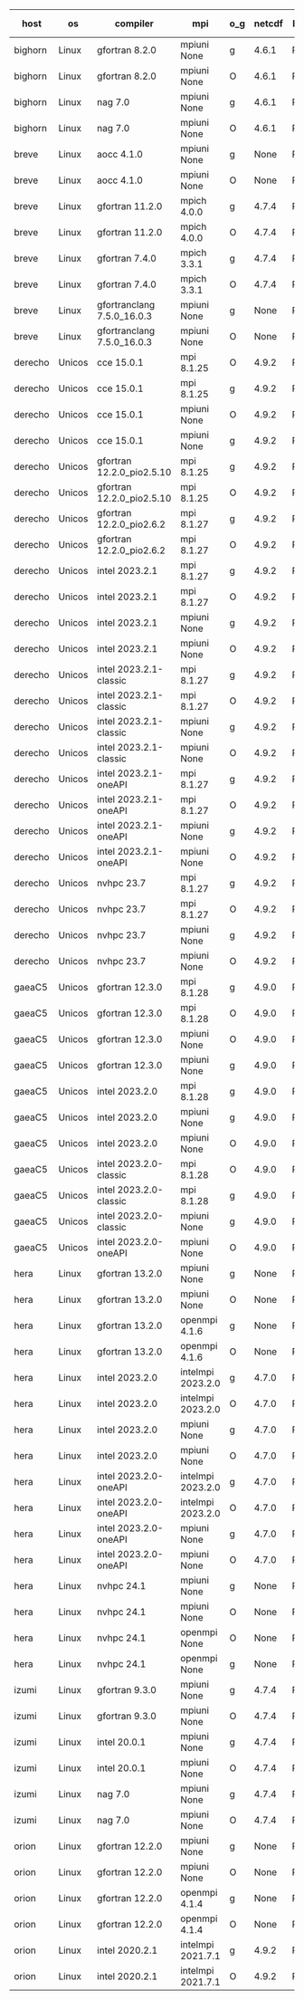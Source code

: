 

| host     | os       | compiler                              | mpi                      | o_g        | netcdf        | build       | u_pass          | u_fail          | s_pass            | s_fail            | e_pass             | e_fail             | nuopc_pass       | nuopc_fail       | artifacts link          |
|----------|----------|---------------------------------------|--------------------------|------------|---------------|-------------|-----------------|-----------------|-------------------|-------------------|--------------------|--------------------|------------------|------------------|-------------------------|
| bighorn | Linux | gfortran 8.2.0 | mpiuni None  | g | 4.6.1  | PASS | 12516 | 0 | 9 | 0 | 42 | 0 | None | None | <a href="https://github.com/esmf-org/esmf-test-artifacts/tree/d94ca406f9c7686389895fa6ed3ddb893e74f224/develop/gfortran/8.2.0/g/mpiuni/None" target="_blank">d94ca40</a> | 
| bighorn | Linux | gfortran 8.2.0 | mpiuni None  | O | 4.6.1  | PASS | 12516 | 0 | 9 | 0 | 42 | 0 | None | None | <a href="https://github.com/esmf-org/esmf-test-artifacts/tree/c1d7d58404cb4b0530c7acb6ee5be4e9a15752c1/develop/gfortran/8.2.0/O/mpiuni/None" target="_blank">c1d7d58</a> | 
| bighorn | Linux | nag 7.0 | mpiuni None  | g | 4.6.1  | PASS | 12516 | 0 | 9 | 0 | 42 | 0 | None | None | <a href="https://github.com/esmf-org/esmf-test-artifacts/tree/9f89561360444dfe2a58daf787d33a99c21a3e22/develop/nag/7.0/g/mpiuni/None" target="_blank">9f89561</a> | 
| bighorn | Linux | nag 7.0 | mpiuni None  | O | 4.6.1  | PASS | 12516 | 0 | 9 | 0 | 42 | 0 | None | None | <a href="https://github.com/esmf-org/esmf-test-artifacts/tree/8e2de320ebd144ccdffbd327e0e9725ac9b2f10c/develop/nag/7.0/O/mpiuni/None" target="_blank">8e2de32</a> | 
| breve | Linux | aocc 4.1.0 | mpiuni None  | g | None  | PASS | 12490 | 26 | 9 | 0 | 42 | 0 | None | None | <a href="https://github.com/esmf-org/esmf-test-artifacts/tree/518db4199c612b1778c51d211d2feb7136a6e5be/develop/aocc/4.1.0/g/mpiuni/None" target="_blank">518db41</a> | 
| breve | Linux | aocc 4.1.0 | mpiuni None  | O | None  | PASS | 12490 | 26 | 9 | 0 | 42 | 0 | None | None | <a href="https://github.com/esmf-org/esmf-test-artifacts/tree/3d197cce12b46079758a168a5ae15c0ee35cdb19/develop/aocc/4.1.0/O/mpiuni/None" target="_blank">3d197cc</a> | 
| breve | Linux | gfortran 11.2.0 | mpich 4.0.0  | g | 4.7.4  | PASS | None | None | None | None | None | None | None | None | <a href="https://github.com/esmf-org/esmf-test-artifacts/tree/ac72cddc080683d3c727bb6fec79e43efb0697ef/develop/gfortran/11.2.0/g/mpich/4.0.0" target="_blank">ac72cdd</a> | 
| breve | Linux | gfortran 11.2.0 | mpich 4.0.0  | O | 4.7.4  | PASS | 14185 | 0 | 51 | 0 | 80 | 0 | 57 | 0 | <a href="https://github.com/esmf-org/esmf-test-artifacts/tree/8b8c835f3fdb4e11a5a35357a7a7e90f9c9e5e06/develop/gfortran/11.2.0/O/mpich/4.0.0" target="_blank">8b8c835</a> | 
| breve | Linux | gfortran 7.4.0 | mpich 3.3.1  | g | 4.7.4  | PASS | 14185 | 0 | 51 | 0 | 80 | 0 | 57 | 0 | <a href="https://github.com/esmf-org/esmf-test-artifacts/tree/4e8ecf493eb174da3a15a89cc088d35e02bd086e/develop/gfortran/7.4.0/g/mpich/3.3.1" target="_blank">4e8ecf4</a> | 
| breve | Linux | gfortran 7.4.0 | mpich 3.3.1  | O | 4.7.4  | PASS | 14185 | 0 | 51 | 0 | 80 | 0 | 57 | 0 | <a href="https://github.com/esmf-org/esmf-test-artifacts/tree/1deb64fc9edb4d7a3b6b9bdfcd7bc5c12774df56/develop/gfortran/7.4.0/O/mpich/3.3.1" target="_blank">1deb64f</a> | 
| breve | Linux | gfortranclang 7.5.0_16.0.3 | mpiuni None  | g | None  | PASS | 12516 | 0 | 9 | 0 | 42 | 0 | None | None | <a href="https://github.com/esmf-org/esmf-test-artifacts/tree/6e4bb2b796965ef0d2bd0ed6b0e515ba5457fc24/develop/gfortranclang/7.5.0_16.0.3/g/mpiuni/None" target="_blank">6e4bb2b</a> | 
| breve | Linux | gfortranclang 7.5.0_16.0.3 | mpiuni None  | O | None  | PASS | 12516 | 0 | 9 | 0 | 42 | 0 | None | None | <a href="https://github.com/esmf-org/esmf-test-artifacts/tree/87dc67f9d79663a72acb3da2cbeb702eada23c23/develop/gfortranclang/7.5.0_16.0.3/O/mpiuni/None" target="_blank">87dc67f</a> | 
| derecho | Unicos | cce 15.0.1 | mpi 8.1.25  | O | 4.9.2  | PASS | None | None | None | None | None | None | None | None | <a href="https://github.com/esmf-org/esmf-test-artifacts/tree/4c5f71e25558ae218e683c2e298bb1c1ac5a81b9/develop/cce/15.0.1/O/mpi/8.1.25" target="_blank">4c5f71e</a> | 
| derecho | Unicos | cce 15.0.1 | mpi 8.1.25  | g | 4.9.2  | PASS | None | None | None | None | None | None | None | None | <a href="https://github.com/esmf-org/esmf-test-artifacts/tree/994ea891b8ba56245f1acdd204408588be999536/develop/cce/15.0.1/g/mpi/8.1.25" target="_blank">994ea89</a> | 
| derecho | Unicos | cce 15.0.1 | mpiuni None  | O | 4.9.2  | PASS | None | None | None | None | None | None | None | None | <a href="https://github.com/esmf-org/esmf-test-artifacts/tree/2bbbed0276d2974a0f005fa7d249fba0693da352/develop/cce/15.0.1/O/mpiuni/None" target="_blank">2bbbed0</a> | 
| derecho | Unicos | cce 15.0.1 | mpiuni None  | g | 4.9.2  | PASS | 12440 | 76 | 9 | 0 | 42 | 0 | None | None | <a href="https://github.com/esmf-org/esmf-test-artifacts/tree/08eba4066bb71fd922f83837930114b304a531b3/develop/cce/15.0.1/g/mpiuni/None" target="_blank">08eba40</a> | 
| derecho | Unicos | gfortran 12.2.0_pio2.5.10 | mpi 8.1.25  | g | 4.9.2  | PASS | 14185 | 0 | 51 | 0 | 80 | 0 | 57 | 0 | <a href="https://github.com/esmf-org/esmf-test-artifacts/tree/72ce1728ed49bb119c504192f470fcea59c17811/develop/gfortran/12.2.0_pio2.5.10/g/mpi/8.1.25" target="_blank">72ce172</a> | 
| derecho | Unicos | gfortran 12.2.0_pio2.5.10 | mpi 8.1.25  | O | 4.9.2  | PASS | 14185 | 0 | 51 | 0 | 80 | 0 | 57 | 0 | <a href="https://github.com/esmf-org/esmf-test-artifacts/tree/5bd4e6da620389a4fbb45df627d0b7e005662daa/develop/gfortran/12.2.0_pio2.5.10/O/mpi/8.1.25" target="_blank">5bd4e6d</a> | 
| derecho | Unicos | gfortran 12.2.0_pio2.6.2 | mpi 8.1.27  | g | 4.9.2  | PASS | 14185 | 0 | 51 | 0 | 80 | 0 | 57 | 0 | <a href="https://github.com/esmf-org/esmf-test-artifacts/tree/72b13e85b3c492d0d34d5fdbd601a17e6e0b44eb/develop/gfortran/12.2.0_pio2.6.2/g/mpi/8.1.27" target="_blank">72b13e8</a> | 
| derecho | Unicos | gfortran 12.2.0_pio2.6.2 | mpi 8.1.27  | O | 4.9.2  | PASS | 14185 | 0 | 51 | 0 | 80 | 0 | 57 | 0 | <a href="https://github.com/esmf-org/esmf-test-artifacts/tree/e46c20009f0deb177d81c887b8c0b138f684ec53/develop/gfortran/12.2.0_pio2.6.2/O/mpi/8.1.27" target="_blank">e46c200</a> | 
| derecho | Unicos | intel 2023.2.1 | mpi 8.1.27  | g | 4.9.2  | PASS | 14185 | 0 | 51 | 0 | 80 | 0 | 58 | 0 | <a href="https://github.com/esmf-org/esmf-test-artifacts/tree/746a4c90ae42950e05055bf3e5d955938374a07f/develop/intel/2023.2.1/g/mpi/8.1.27" target="_blank">746a4c9</a> | 
| derecho | Unicos | intel 2023.2.1 | mpi 8.1.27  | O | 4.9.2  | PASS | 14185 | 0 | 51 | 0 | 80 | 0 | 58 | 0 | <a href="https://github.com/esmf-org/esmf-test-artifacts/tree/6e3ae5662450e405e621f0571195fb966ba5001d/develop/intel/2023.2.1/O/mpi/8.1.27" target="_blank">6e3ae56</a> | 
| derecho | Unicos | intel 2023.2.1 | mpiuni None  | g | 4.9.2  | PASS | 12516 | 0 | 9 | 0 | 42 | 0 | None | None | <a href="https://github.com/esmf-org/esmf-test-artifacts/tree/939e93f516ee2b0d96143a960382dc9753b6262e/develop/intel/2023.2.1/g/mpiuni/None" target="_blank">939e93f</a> | 
| derecho | Unicos | intel 2023.2.1 | mpiuni None  | O | 4.9.2  | PASS | 12516 | 0 | 9 | 0 | 42 | 0 | None | None | <a href="https://github.com/esmf-org/esmf-test-artifacts/tree/92e0982d653e2a7d925f45aa56e702d10c64897d/develop/intel/2023.2.1/O/mpiuni/None" target="_blank">92e0982</a> | 
| derecho | Unicos | intel 2023.2.1-classic | mpi 8.1.27  | g | 4.9.2  | PASS | 14185 | 0 | 51 | 0 | 80 | 0 | 57 | 0 | <a href="https://github.com/esmf-org/esmf-test-artifacts/tree/cb1ffe9bd40e7ac66b2492bea7e04526457e7b0a/develop/intel/2023.2.1-classic/g/mpi/8.1.27" target="_blank">cb1ffe9</a> | 
| derecho | Unicos | intel 2023.2.1-classic | mpi 8.1.27  | O | 4.9.2  | PASS | 14185 | 0 | 51 | 0 | 80 | 0 | 57 | 0 | <a href="https://github.com/esmf-org/esmf-test-artifacts/tree/b924b54d45b399c50d98455a378d60f3adafd4ad/develop/intel/2023.2.1-classic/O/mpi/8.1.27" target="_blank">b924b54</a> | 
| derecho | Unicos | intel 2023.2.1-classic | mpiuni None  | g | 4.9.2  | PASS | 12516 | 0 | 9 | 0 | 42 | 0 | None | None | <a href="https://github.com/esmf-org/esmf-test-artifacts/tree/e1922f77e338d4a551bf26652edcea732b4c694b/develop/intel/2023.2.1-classic/g/mpiuni/None" target="_blank">e1922f7</a> | 
| derecho | Unicos | intel 2023.2.1-classic | mpiuni None  | O | 4.9.2  | PASS | 12516 | 0 | 9 | 0 | 42 | 0 | None | None | <a href="https://github.com/esmf-org/esmf-test-artifacts/tree/0f2f679944d8f3b29e8db47c89418b3caf1c031a/develop/intel/2023.2.1-classic/O/mpiuni/None" target="_blank">0f2f679</a> | 
| derecho | Unicos | intel 2023.2.1-oneAPI | mpi 8.1.27  | g | 4.9.2  | PASS | 14185 | 0 | 51 | 0 | 80 | 0 | 57 | 0 | <a href="https://github.com/esmf-org/esmf-test-artifacts/tree/109dad082a40a951df526a8a10d5f207dc229431/develop/intel/2023.2.1-oneAPI/g/mpi/8.1.27" target="_blank">109dad0</a> | 
| derecho | Unicos | intel 2023.2.1-oneAPI | mpi 8.1.27  | O | 4.9.2  | PASS | 14185 | 0 | 50 | 1 | 80 | 0 | 57 | 0 | <a href="https://github.com/esmf-org/esmf-test-artifacts/tree/1c5e864aae42fb464ee20df07b4cc4604a70281f/develop/intel/2023.2.1-oneAPI/O/mpi/8.1.27" target="_blank">1c5e864</a> | 
| derecho | Unicos | intel 2023.2.1-oneAPI | mpiuni None  | g | 4.9.2  | PASS | 12516 | 0 | 9 | 0 | 42 | 0 | None | None | <a href="https://github.com/esmf-org/esmf-test-artifacts/tree/57fcceb6acc0e765494603341100293a1a7cda8a/develop/intel/2023.2.1-oneAPI/g/mpiuni/None" target="_blank">57fcceb</a> | 
| derecho | Unicos | intel 2023.2.1-oneAPI | mpiuni None  | O | 4.9.2  | PASS | 12516 | 0 | 9 | 0 | 42 | 0 | None | None | <a href="https://github.com/esmf-org/esmf-test-artifacts/tree/337be05eb5241ea5f252d8a999a9e98d81535751/develop/intel/2023.2.1-oneAPI/O/mpiuni/None" target="_blank">337be05</a> | 
| derecho | Unicos | nvhpc 23.7 | mpi 8.1.27  | g | 4.9.2  | PASS | None | None | None | None | None | None | None | None | <a href="https://github.com/esmf-org/esmf-test-artifacts/tree/5828207c459cda8e97bc2e7ff72458e115b4bff4/develop/nvhpc/23.7/g/mpi/8.1.27" target="_blank">5828207</a> | 
| derecho | Unicos | nvhpc 23.7 | mpi 8.1.27  | O | 4.9.2  | PASS | None | None | None | None | None | None | None | None | <a href="https://github.com/esmf-org/esmf-test-artifacts/tree/fca86f5311efb8309e665914c16e076638874689/develop/nvhpc/23.7/O/mpi/8.1.27" target="_blank">fca86f5</a> | 
| derecho | Unicos | nvhpc 23.7 | mpiuni None  | g | 4.9.2  | PASS | None | None | None | None | None | None | None | None | <a href="https://github.com/esmf-org/esmf-test-artifacts/tree/fdb92dc85011761190ba358dd82044f1d52aadf9/develop/nvhpc/23.7/g/mpiuni/None" target="_blank">fdb92dc</a> | 
| derecho | Unicos | nvhpc 23.7 | mpiuni None  | O | 4.9.2  | PASS | 12516 | 0 | 9 | 0 | 42 | 0 | None | None | <a href="https://github.com/esmf-org/esmf-test-artifacts/tree/621302c4cd30cd6c8fd181039f8942d7323b04e6/develop/nvhpc/23.7/O/mpiuni/None" target="_blank">621302c</a> | 
| gaeaC5 | Unicos | gfortran 12.3.0 | mpi 8.1.28  | g | 4.9.0  | PASS | None | None | None | None | None | None | None | None | <a href="https://github.com/esmf-org/esmf-test-artifacts/tree/578f9f1c331a3189e08ed0364c94dc8f2dd8ca7b/develop/gfortran/12.3.0/g/mpi/8.1.28" target="_blank">578f9f1</a> | 
| gaeaC5 | Unicos | gfortran 12.3.0 | mpi 8.1.28  | O | 4.9.0  | PASS | 14185 | 0 | 51 | 0 | 80 | 0 | 57 | 0 | <a href="https://github.com/esmf-org/esmf-test-artifacts/tree/58995c6246817907a4aaed15a0c977ea2bae547e/develop/gfortran/12.3.0/O/mpi/8.1.28" target="_blank">58995c6</a> | 
| gaeaC5 | Unicos | gfortran 12.3.0 | mpiuni None  | O | 4.9.0  | PASS | 12516 | 0 | 9 | 0 | 42 | 0 | None | None | <a href="https://github.com/esmf-org/esmf-test-artifacts/tree/035fb712a4989fb944c34615f2a42317d60fe985/develop/gfortran/12.3.0/O/mpiuni/None" target="_blank">035fb71</a> | 
| gaeaC5 | Unicos | gfortran 12.3.0 | mpiuni None  | g | 4.9.0  | PASS | None | None | None | None | None | None | None | None | <a href="https://github.com/esmf-org/esmf-test-artifacts/tree/0aa613d67ffb0c899ffb1214603836ea9effb9d8/develop/gfortran/12.3.0/g/mpiuni/None" target="_blank">0aa613d</a> | 
| gaeaC5 | Unicos | intel 2023.2.0 | mpi 8.1.28  | g | 4.9.0  | PASS | 14185 | 0 | 51 | 0 | 80 | 0 | 57 | 0 | <a href="https://github.com/esmf-org/esmf-test-artifacts/tree/3d21cd884bc1cf00c5e53888f058343b8ab593b9/develop/intel/2023.2.0/g/mpi/8.1.28" target="_blank">3d21cd8</a> | 
| gaeaC5 | Unicos | intel 2023.2.0 | mpiuni None  | g | 4.9.0  | PASS | 12516 | 0 | 9 | 0 | 42 | 0 | None | None | <a href="https://github.com/esmf-org/esmf-test-artifacts/tree/88ed8e5bc35ac866e98036b06fe0a45059663394/develop/intel/2023.2.0/g/mpiuni/None" target="_blank">88ed8e5</a> | 
| gaeaC5 | Unicos | intel 2023.2.0 | mpiuni None  | O | 4.9.0  | PASS | 12516 | 0 | 9 | 0 | 42 | 0 | None | None | <a href="https://github.com/esmf-org/esmf-test-artifacts/tree/584270b419c0dd81aea985f14f125f7d49a724d0/develop/intel/2023.2.0/O/mpiuni/None" target="_blank">584270b</a> | 
| gaeaC5 | Unicos | intel 2023.2.0-classic | mpi 8.1.28  | O | 4.9.0  | PASS | None | None | None | None | None | None | None | None | <a href="https://github.com/esmf-org/esmf-test-artifacts/tree/5273c4389964d2c4d0e291a447b8c9553ee1fa6a/develop/intel/2023.2.0-classic/O/mpi/8.1.28" target="_blank">5273c43</a> | 
| gaeaC5 | Unicos | intel 2023.2.0-classic | mpi 8.1.28  | g | 4.9.0  | PASS | None | None | None | None | None | None | None | None | <a href="https://github.com/esmf-org/esmf-test-artifacts/tree/dd386704c283f8c5758821f47ba12ac6276b7501/develop/intel/2023.2.0-classic/g/mpi/8.1.28" target="_blank">dd38670</a> | 
| gaeaC5 | Unicos | intel 2023.2.0-classic | mpiuni None  | g | 4.9.0  | PASS | 12516 | 0 | 9 | 0 | 42 | 0 | None | None | <a href="https://github.com/esmf-org/esmf-test-artifacts/tree/1c1d9f2d1168fa613412f8a047be64368bb2e06f/develop/intel/2023.2.0-classic/g/mpiuni/None" target="_blank">1c1d9f2</a> | 
| gaeaC5 | Unicos | intel 2023.2.0-oneAPI | mpiuni None  | O | 4.9.0  | PASS | 12516 | 0 | 9 | 0 | 42 | 0 | None | None | <a href="https://github.com/esmf-org/esmf-test-artifacts/tree/f132c5cd804fcdcfd7a24ed2d9b16971cdc6db4f/develop/intel/2023.2.0-oneAPI/O/mpiuni/None" target="_blank">f132c5c</a> | 
| hera | Linux | gfortran 13.2.0 | mpiuni None  | g | None  | PASS | 12516 | 0 | 9 | 0 | 42 | 0 | None | None | <a href="https://github.com/esmf-org/esmf-test-artifacts/tree/112a99fa0cabf144528789d1bbe2345c7dfa196b/develop/gfortran/13.2.0/g/mpiuni/None" target="_blank">112a99f</a> | 
| hera | Linux | gfortran 13.2.0 | mpiuni None  | O | None  | PASS | 12516 | 0 | 9 | 0 | 42 | 0 | None | None | <a href="https://github.com/esmf-org/esmf-test-artifacts/tree/c88ff470f88e20a52ddb07f28febd398199cf78f/develop/gfortran/13.2.0/O/mpiuni/None" target="_blank">c88ff47</a> | 
| hera | Linux | gfortran 13.2.0 | openmpi 4.1.6  | g | None  | PASS | 14185 | 0 | 51 | 0 | 80 | 0 | 57 | 0 | <a href="https://github.com/esmf-org/esmf-test-artifacts/tree/ed676650043aad5d5999320493fd2711592e3f15/develop/gfortran/13.2.0/g/openmpi/4.1.6" target="_blank">ed67665</a> | 
| hera | Linux | gfortran 13.2.0 | openmpi 4.1.6  | O | None  | PASS | 14185 | 0 | 51 | 0 | 80 | 0 | 57 | 0 | <a href="https://github.com/esmf-org/esmf-test-artifacts/tree/0ec9bc76cb904cb5faf78ee5db2f29e84e1c55d1/develop/gfortran/13.2.0/O/openmpi/4.1.6" target="_blank">0ec9bc7</a> | 
| hera | Linux | intel 2023.2.0 | intelmpi 2023.2.0  | g | 4.7.0  | PASS | 14185 | 0 | 51 | 0 | 80 | 0 | 57 | 0 | <a href="https://github.com/esmf-org/esmf-test-artifacts/tree/5c7fdf295c1f9022bfb929fe1abcb9115b0a6047/develop/intel/2023.2.0/g/intelmpi/2023.2.0" target="_blank">5c7fdf2</a> | 
| hera | Linux | intel 2023.2.0 | intelmpi 2023.2.0  | O | 4.7.0  | PASS | 14185 | 0 | 51 | 0 | 80 | 0 | 57 | 0 | <a href="https://github.com/esmf-org/esmf-test-artifacts/tree/79b42c26ef95b390cba4dfde80d78fedf18954b0/develop/intel/2023.2.0/O/intelmpi/2023.2.0" target="_blank">79b42c2</a> | 
| hera | Linux | intel 2023.2.0 | mpiuni None  | g | 4.7.0  | PASS | 12516 | 0 | 9 | 0 | 42 | 0 | None | None | <a href="https://github.com/esmf-org/esmf-test-artifacts/tree/89aaf7e26d7b6d34e5ee225ad62c23f084780273/develop/intel/2023.2.0/g/mpiuni/None" target="_blank">89aaf7e</a> | 
| hera | Linux | intel 2023.2.0 | mpiuni None  | O | 4.7.0  | PASS | 12516 | 0 | 9 | 0 | 42 | 0 | None | None | <a href="https://github.com/esmf-org/esmf-test-artifacts/tree/c5014a84f82b0282e88c1042f09a18dfeaae2e06/develop/intel/2023.2.0/O/mpiuni/None" target="_blank">c5014a8</a> | 
| hera | Linux | intel 2023.2.0-oneAPI | intelmpi 2023.2.0  | g | 4.7.0  | PASS | 14184 | 1 | 51 | 0 | 80 | 0 | 57 | 0 | <a href="https://github.com/esmf-org/esmf-test-artifacts/tree/96e4473353fcd506bd649b5d0bc80f928970a259/develop/intel/2023.2.0-oneAPI/g/intelmpi/2023.2.0" target="_blank">96e4473</a> | 
| hera | Linux | intel 2023.2.0-oneAPI | intelmpi 2023.2.0  | O | 4.7.0  | PASS | 14185 | 0 | 50 | 1 | 80 | 0 | 57 | 0 | <a href="https://github.com/esmf-org/esmf-test-artifacts/tree/bc3de25f7e3f9f5569ea8f35df9a1d413f8b442f/develop/intel/2023.2.0-oneAPI/O/intelmpi/2023.2.0" target="_blank">bc3de25</a> | 
| hera | Linux | intel 2023.2.0-oneAPI | mpiuni None  | g | 4.7.0  | PASS | 12516 | 0 | 9 | 0 | 42 | 0 | None | None | <a href="https://github.com/esmf-org/esmf-test-artifacts/tree/30f90fbb77efae44c83d7d444728b33aaf5a4177/develop/intel/2023.2.0-oneAPI/g/mpiuni/None" target="_blank">30f90fb</a> | 
| hera | Linux | intel 2023.2.0-oneAPI | mpiuni None  | O | 4.7.0  | PASS | 12516 | 0 | 9 | 0 | 42 | 0 | None | None | <a href="https://github.com/esmf-org/esmf-test-artifacts/tree/d1d23909ba1a719e44219dff0ebdd4ce9e93cb14/develop/intel/2023.2.0-oneAPI/O/mpiuni/None" target="_blank">d1d2390</a> | 
| hera | Linux | nvhpc 24.1 | mpiuni None  | g | None  | PASS | 12516 | 0 | 9 | 0 | 42 | 0 | None | None | <a href="https://github.com/esmf-org/esmf-test-artifacts/tree/4cea91e4b3b29b62b38180dae41354ccbdc1c841/develop/nvhpc/24.1/g/mpiuni/None" target="_blank">4cea91e</a> | 
| hera | Linux | nvhpc 24.1 | mpiuni None  | O | None  | PASS | 12516 | 0 | 9 | 0 | 42 | 0 | None | None | <a href="https://github.com/esmf-org/esmf-test-artifacts/tree/dba01beae4269105ad4a42bc47a3ee9024f2ea2e/develop/nvhpc/24.1/O/mpiuni/None" target="_blank">dba01be</a> | 
| hera | Linux | nvhpc 24.1 | openmpi None  | O | None  | PASS | 14185 | 0 | 51 | 0 | 80 | 0 | 57 | 0 | <a href="https://github.com/esmf-org/esmf-test-artifacts/tree/61a9df57ee7702383f8babfb2ed154ab30856f03/develop/nvhpc/24.1/O/openmpi/None" target="_blank">61a9df5</a> | 
| hera | Linux | nvhpc 24.1 | openmpi None  | g | None  | PASS | 14185 | 0 | 51 | 0 | 80 | 0 | 57 | 0 | <a href="https://github.com/esmf-org/esmf-test-artifacts/tree/fed93eef822f840472d2fcfba61618b0affc7111/develop/nvhpc/24.1/g/openmpi/None" target="_blank">fed93ee</a> | 
| izumi | Linux | gfortran 9.3.0 | mpiuni None  | g | 4.7.4  | PASS | 12516 | 0 | 9 | 0 | 42 | 0 | None | None | <a href="https://github.com/esmf-org/esmf-test-artifacts/tree/3bb1e24e431cd5d0e17ef94cbef6d00cf8954ca1/develop/gfortran/9.3.0/g/mpiuni/None" target="_blank">3bb1e24</a> | 
| izumi | Linux | gfortran 9.3.0 | mpiuni None  | O | 4.7.4  | PASS | 12516 | 0 | 9 | 0 | 42 | 0 | None | None | <a href="https://github.com/esmf-org/esmf-test-artifacts/tree/e7f1e11dc7fe3a658ee2b31ef64ca63ac9101512/develop/gfortran/9.3.0/O/mpiuni/None" target="_blank">e7f1e11</a> | 
| izumi | Linux | intel 20.0.1 | mpiuni None  | g | 4.7.4  | PASS | 12516 | 0 | 9 | 0 | 42 | 0 | None | None | <a href="https://github.com/esmf-org/esmf-test-artifacts/tree/54ac0b407ed074f6d7d11d5a6c77379c1274c1d1/develop/intel/20.0.1/g/mpiuni/None" target="_blank">54ac0b4</a> | 
| izumi | Linux | intel 20.0.1 | mpiuni None  | O | 4.7.4  | PASS | 12516 | 0 | 9 | 0 | 42 | 0 | None | None | <a href="https://github.com/esmf-org/esmf-test-artifacts/tree/5f00356b8a118b0a2f84b059ff265b86938b4c56/develop/intel/20.0.1/O/mpiuni/None" target="_blank">5f00356</a> | 
| izumi | Linux | nag 7.0 | mpiuni None  | g | 4.7.4  | PASS | 12516 | 0 | 9 | 0 | 42 | 0 | None | None | <a href="https://github.com/esmf-org/esmf-test-artifacts/tree/0292fe8eb480099987251494b4e5211650db46ed/develop/nag/7.0/g/mpiuni/None" target="_blank">0292fe8</a> | 
| izumi | Linux | nag 7.0 | mpiuni None  | O | 4.7.4  | PASS | 12516 | 0 | 9 | 0 | 42 | 0 | None | None | <a href="https://github.com/esmf-org/esmf-test-artifacts/tree/7482923080e263b25a4e39fd3a73a274208810fd/develop/nag/7.0/O/mpiuni/None" target="_blank">7482923</a> | 
| orion | Linux | gfortran 12.2.0 | mpiuni None  | g | None  | PASS | 12516 | 0 | 9 | 0 | 42 | 0 | None | None | <a href="https://github.com/esmf-org/esmf-test-artifacts/tree/2ed0123c8b43a06d3c36767291ab54323520630d/develop/gfortran/12.2.0/g/mpiuni/None" target="_blank">2ed0123</a> | 
| orion | Linux | gfortran 12.2.0 | mpiuni None  | O | None  | PASS | 12516 | 0 | 9 | 0 | 42 | 0 | None | None | <a href="https://github.com/esmf-org/esmf-test-artifacts/tree/457578b07677141ffb4731326e72b2e728f5beda/develop/gfortran/12.2.0/O/mpiuni/None" target="_blank">457578b</a> | 
| orion | Linux | gfortran 12.2.0 | openmpi 4.1.4  | g | None  | PASS | 14185 | 0 | 51 | 0 | 80 | 0 | 57 | 0 | <a href="https://github.com/esmf-org/esmf-test-artifacts/tree/852c18ec5974836532d67cc33412243dbfaf2858/develop/gfortran/12.2.0/g/openmpi/4.1.4" target="_blank">852c18e</a> | 
| orion | Linux | gfortran 12.2.0 | openmpi 4.1.4  | O | None  | PASS | 14185 | 0 | 51 | 0 | 80 | 0 | 57 | 0 | <a href="https://github.com/esmf-org/esmf-test-artifacts/tree/68641caadda7ab2222e5649708d1c3eb8692c6bd/develop/gfortran/12.2.0/O/openmpi/4.1.4" target="_blank">68641ca</a> | 
| orion | Linux | intel 2020.2.1 | intelmpi 2021.7.1  | g | 4.9.2  | PASS | 14185 | 0 | 51 | 0 | 80 | 0 | 57 | 0 | <a href="https://github.com/esmf-org/esmf-test-artifacts/tree/629733bceec507e5dc7a5f039370f40c4a711165/develop/intel/2020.2.1/g/intelmpi/2021.7.1" target="_blank">629733b</a> | 
| orion | Linux | intel 2020.2.1 | intelmpi 2021.7.1  | O | 4.9.2  | PASS | 14185 | 0 | 51 | 0 | 80 | 0 | 57 | 0 | <a href="https://github.com/esmf-org/esmf-test-artifacts/tree/686ecd1f9e9286727ea8448b8d72d8ca56c3c06c/develop/intel/2020.2.1/O/intelmpi/2021.7.1" target="_blank">686ecd1</a> | 
